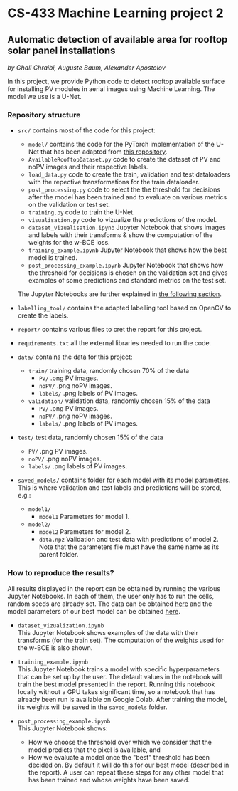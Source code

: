 # CS-433 Machine Learning project 2

## Automatic detection of available area for rooftop solar panel installations

*by Ghali Chraibi, Auguste Baum, Alexander Apostolov*

In this project, we provide Python code to detect rooftop available surface for installing PV modules in aerial images using Machine Learning. The model we use is a U-Net.


### Repository structure

- `src/` contains most of the code for this project:
    - `model/` contains the code for the PyTorch implementation of the U-Net that has been adapted from [this repository](https://github.com/milesial/Pytorch-UNet).
    - `AvailableRooftopDataset.py` code to create the dataset of PV and noPV images and their respective labels.
    - `load_data.py` code to create the train, validation and test dataloaders with the repective transformations for the train dataloader.
    - `post_processing.py` code to select the the threshold for decisions after the model has been trained and to evaluate on various metrics on the validation or test set.
    - `training.py` code to train the U-Net.
    - `visualisation.py` code to vizualize the predictions of the model.
    - `dataset_vizualisation.ipynb` Jupyter Notebook that shows images and labels with their transforms & show the computation of the weights for the w-BCE loss.
    - `training_example.ipynb` Jupyter Notebook that shows how the best model is trained.
    - `post_processing_example.ipynb` Jupyter Notebook that shows how the threshold for decisions is chosen on the validation set and gives examples of some predictions and standard metrics on the test set.

    The Jupyter Notebooks are further explained in [the following section](#how-to-reproduce-the-results).
- `labelling_tool/` contains the adapted labelling tool based on OpenCV to create the labels.
- `report/` contains various files to cret the report for this project.
- `requirements.txt` all the external libraries needed to run the code.
- `data/` contains the data for this project:
    - `train/` training data, randomly chosen 70% of the data
        - `PV/` .png PV images.
        - `noPV/` .png noPV images.
        - `labels/` .png labels of PV images.
    - `validation/` validation data, randomly chosen 15% of the data
        - `PV/` .png PV images.
        - `noPV/` .png noPV images.
        - `labels/` .png labels of PV images.

- `test/` test data, randomly chosen 15% of the data
    - `PV/` .png PV images.
    - `noPV/` .png noPV images.
    - `labels/` .png labels of PV images.
- `saved_models/` contains folder for each model with its model parameters. This is where validation and test labels and predictions will be stored, e.g.:
    - `model1/`
        - `model1` Parameters for model 1.
    - `model2/`
        - `model2` Parameters for model 2.
        - `data.npz` Validation and test data with predictions of model 2.
Note that the parameters file must have the same name as its parent folder.

### How to reproduce the results?

All results displayed in the report can be obtained by running the various Jupyter Notebooks. In each of them, the user only has to run the cells, random seeds are already set. The data can be obtained [here](https://drive.switch.ch/index.php/s/rLs7MnYr5mgp2cS) and the model parameters of our best model can be obtained [here](https://drive.switch.ch/index.php/s/21F8TGvd8UbCPJc).

- `dataset_vizualization.ipynb`<br/>
This Jupyter Notebook shows examples of the data with their transforms (for the train set). The computation of the weights used for the w-BCE is also shown.

- `training_example.ipynb`<br/>
This Jupyter Notebook trains a model with specific hyperparameters that can be set up by the user. The default values in the notebook will train the best model presented in the report. Running this notebook locally without a GPU takes significant time, so a notebook that has already been run is available on Google Colab. After training the model, its weights will be saved in the `saved_models` folder.

- `post_processing_example.ipynb`<br/>
This Jupyter Notebook shows:
  - How we choose the threshold over which we consider that the model predicts that the pixel is available, and
  - How we evaluate a model once the "best" threshold has been decided on.
By default it will do this for our best model (described in the report). A user can repeat these steps for any other model that has been trained and whose weights have been saved.
